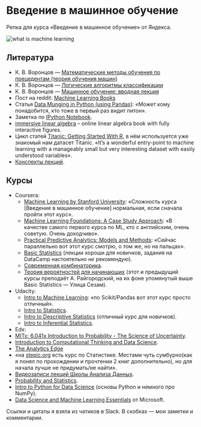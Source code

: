 # Введение в машинное обучение

Репка для курса «Введение в машинное обучение» от Яндекса.

![what is machine learning](http://i.imgur.com/v0O9qy2.jpg)

## Литература

* К. В. Воронцов — [Математические методы обучения по прецедентам (теория обучения машин)](http://www.machinelearning.ru/wiki/images/6/6d/Voron-ML-1.pdf)
* К. В. Воронцов — [Логические алгоритмы классификации](http://www.machinelearning.ru/wiki/images/9/97/Voron-ML-Logic-slides.pdf)
* К. В. Воронцов — [Машинное обучение: вводная лекция](http://www.machinelearning.ru/wiki/images/f/fc/Voron-ML-Intro-slides.pdf)
* Пост на reddit: [Machine Learning Books](https://www.reddit.com/r/MachineLearning/comments/1jeawf/machine_learning_books/)
* Статья [Data Munging in Python (using Pandas)](http://www.analyticsvidhya.com/blog/2014/09/data-munging-python-using-pandas-baby-steps-python/): «Может кому понадобится, кто тоже в первый раз видит питон».
* Заметка по [IPython Notebook](http://re9ulus.github.io/2016/01/09/ipython-notebook/).
* [immersive linear algebra](http://immersivemath.com/ila/index.html) – online linear algebra book with fully interactive figures.
* Цикл статей [Titanic: Getting Started With R](http://trevorstephens.com/post/72916401642/titanic-getting-started-with-r), в нём используется уже знакомый нам датасет Titanic. «It’s a wonderful entry-point to machine learning with a manageably small but very interesting dataset with easily understood variables».
* [Конспекты лекций](http://koddo.github.io/coursera-yandex-intro-to-machine-learning/).

## Курсы

* Coursera:
  * [Machine Learning by Stanford University](https://www.coursera.org/learn/machine-learning): «Сложность курса [Введение в машинное обучение] нормальная, если сначала пройти этот курс».
  * [Machine Learning Foundations: A Case Study Approach](https://www.coursera.org/learn/ml-foundations/home/info): «В качестве самого первого курса по ML, кто с английским, очень советую. Очень доходчиво».
  * [Practical Predictive Analytics: Models and Methods](https://www.coursera.org/learn/predictive-analytics/): «Сейчас параллельно вот этот курс смотрю, о  том же, но на пальцах».
  * [Basic Statistics](https://www.coursera.org/learn/basic-statistics) (лекции хороши для новичков, задания на DataCamp настоятельно _не_ рекомендую).
  * [Современная комбинаторика](https://www.coursera.org/learn/modern-combinatorics).
  * [Теория вероятностей для начинающих](https://www.coursera.org/learn/probability-theory-basics/home/info) (этот и предыдущий курсы преподаёт А. Райгородский, на их фоне упомянутый выше Basic Statistics — Улица Сезам).
* Udacity:
  * [Intro to Machine Learning](https://www.udacity.com/courses/ud120): «по Scikit/Pandas вот этот курс просто отличный».
  * [Intro to Statistics](https://www.udacity.com/courses/st101).
  * [Intro to Descriptive Statistics](https://www.udacity.com/courses/ud827) (отличный курс для новичков).
  * [Intro to Inferential Statistics](https://www.udacity.com/courses/ud201).
* Edx:
 * [MITx: 6.041x Introduction to Probability - The Science of Uncertainty](https://courses.edx.org/courses/course-v1:MITx+6.041x_3+2T2016/info).
 * [Introduction to Computational Thinking and Data Science](https://www.edx.org/course/introduction-computational-thinking-data-mitx-6-00-2x-3).
 * [The Analytics Edge](https://www.edx.org/course/analytics-edge-mitx-15-071x-0)
* «на [stepic.org](stepic.org) есть курс по Статистике. Местами чуть сумбурно(как я понял по прохождении и прочтении 2 книг дополнительно), но для начала лучше не придумать/не найти».
* [Видеозаписи лекций Школы Анализа Данных](https://yandexdataschool.ru/edu-process/courses).
* [Probability and Statistics](https://www.khanacademy.org/math/probability).
* [Intro to Python for Data Science](https://www.datacamp.com/courses/intro-to-python-for-data-science) (основы Python и немного про NumPy).
* [Data Science and Machine Learning Essentials](https://mva.microsoft.com/en-US/training-courses/data-science-and-machine-learning-essentials-14100) от Microsoft.

Ссылки и цитаты я взяла из чатиков в Slack. В скобках — мои заметки и комментарии.
